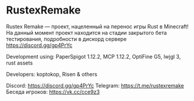 # RustexRemake


Rustex Remake — проект, нацеленный на перенос игры Rust в Minecraft! На данный момент проект находится на стадии закрытого бета тестирования, подробности в дискорд сервере https://discord.gg/gp4PrYc

Development using: PaperSpigot 1.12.2, MCP 1.12.2, OptiFine G5, lwjgl 3, rust assets

Developers: koptokop, Risen & others

Discord: https://discord.gg/gp4PrYc
Telegram: https://t.me/rustexremake
Беседа игроков: https://vk.cc/cce9z3
